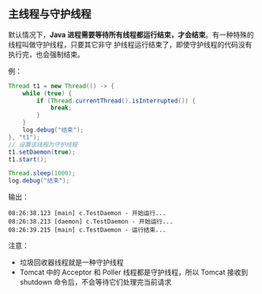 ## 主线程与守护线程

默认情况下，**Java 进程需要等待所有线程都运行结束，才会结束**。有一种特殊的线程叫做守护线程，只要其它非守
护线程运行结束了，即使守护线程的代码没有执行完，也会强制结束。

例：

```java
Thread t1 = new Thread(() -> {
    while (true) {
        if (Thread.currentThread().isInterrupted()) {
            break;
        }
    }
    log.debug("结束");
}, "t1");
// 设置该线程为守护线程
t1.setDaemon(true);
t1.start();

Thread.sleep(1000);
log.debug("结束");
```

输出：

```
08:26:38.123 [main] c.TestDaemon - 开始运行...
08:26:38.213 [daemon] c.TestDaemon - 开始运行...
08:26:39.215 [main] c.TestDaemon - 运行结束...
```

注意：

* 垃圾回收器线程就是一种守护线程
* Tomcat 中的 Acceptor 和 Poller 线程都是守护线程，所以 Tomcat 接收到 shutdown 命令后，不会等待它们处理完当前请求